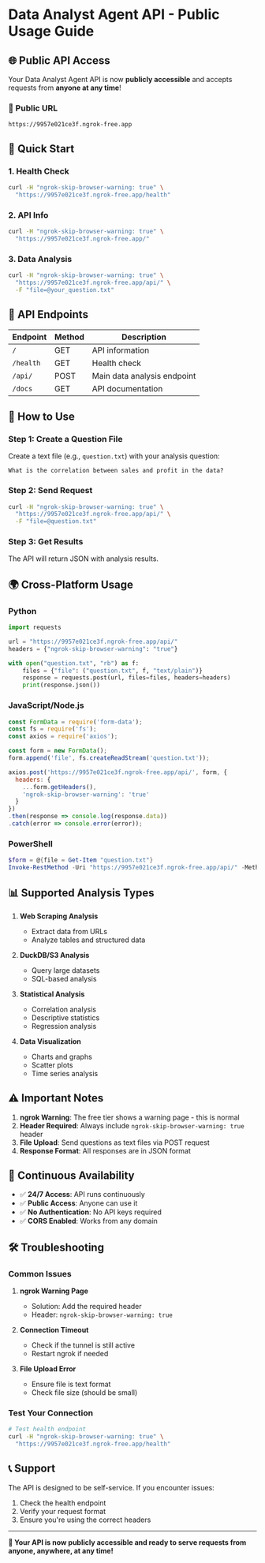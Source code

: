 # Data Analyst Agent API - Public Usage Guide

## 🌐 Public API Access

Your Data Analyst Agent API is now **publicly accessible** and accepts requests from **anyone at any time**!

### 📡 Public URL
```
https://9957e021ce3f.ngrok-free.app
```

## 🚀 Quick Start

### 1. Health Check
```bash
curl -H "ngrok-skip-browser-warning: true" \
  "https://9957e021ce3f.ngrok-free.app/health"
```

### 2. API Info
```bash
curl -H "ngrok-skip-browser-warning: true" \
  "https://9957e021ce3f.ngrok-free.app/"
```

### 3. Data Analysis
```bash
curl -H "ngrok-skip-browser-warning: true" \
  "https://9957e021ce3f.ngrok-free.app/api/" \
  -F "file=@your_question.txt"
```

## 📝 API Endpoints

| Endpoint | Method | Description |
|----------|--------|-------------|
| `/` | GET | API information |
| `/health` | GET | Health check |
| `/api/` | POST | Main data analysis endpoint |
| `/docs` | GET | API documentation |

## 🔧 How to Use

### Step 1: Create a Question File
Create a text file (e.g., `question.txt`) with your analysis question:

```
What is the correlation between sales and profit in the data?
```

### Step 2: Send Request
```bash
curl -H "ngrok-skip-browser-warning: true" \
  "https://9957e021ce3f.ngrok-free.app/api/" \
  -F "file=@question.txt"
```

### Step 3: Get Results
The API will return JSON with analysis results.

## 🌍 Cross-Platform Usage

### Python
```python
import requests

url = "https://9957e021ce3f.ngrok-free.app/api/"
headers = {"ngrok-skip-browser-warning": "true"}

with open("question.txt", "rb") as f:
    files = {"file": ("question.txt", f, "text/plain")}
    response = requests.post(url, files=files, headers=headers)
    print(response.json())
```

### JavaScript/Node.js
```javascript
const FormData = require('form-data');
const fs = require('fs');
const axios = require('axios');

const form = new FormData();
form.append('file', fs.createReadStream('question.txt'));

axios.post('https://9957e021ce3f.ngrok-free.app/api/', form, {
  headers: {
    ...form.getHeaders(),
    'ngrok-skip-browser-warning': 'true'
  }
})
.then(response => console.log(response.data))
.catch(error => console.error(error));
```

### PowerShell
```powershell
$form = @{file = Get-Item "question.txt"}
Invoke-RestMethod -Uri "https://9957e021ce3f.ngrok-free.app/api/" -Method POST -Form $form -Headers @{"ngrok-skip-browser-warning"="true"}
```

## 📊 Supported Analysis Types

1. **Web Scraping Analysis**
   - Extract data from URLs
   - Analyze tables and structured data

2. **DuckDB/S3 Analysis**
   - Query large datasets
   - SQL-based analysis

3. **Statistical Analysis**
   - Correlation analysis
   - Descriptive statistics
   - Regression analysis

4. **Data Visualization**
   - Charts and graphs
   - Scatter plots
   - Time series analysis

## ⚠️ Important Notes

1. **ngrok Warning**: The free tier shows a warning page - this is normal
2. **Header Required**: Always include `ngrok-skip-browser-warning: true` header
3. **File Upload**: Send questions as text files via POST request
4. **Response Format**: All responses are in JSON format

## 🔄 Continuous Availability

- ✅ **24/7 Access**: API runs continuously
- ✅ **Public Access**: Anyone can use it
- ✅ **No Authentication**: No API keys required
- ✅ **CORS Enabled**: Works from any domain

## 🛠️ Troubleshooting

### Common Issues

1. **ngrok Warning Page**
   - Solution: Add the required header
   - Header: `ngrok-skip-browser-warning: true`

2. **Connection Timeout**
   - Check if the tunnel is still active
   - Restart ngrok if needed

3. **File Upload Error**
   - Ensure file is text format
   - Check file size (should be small)

### Test Your Connection
```bash
# Test health endpoint
curl -H "ngrok-skip-browser-warning: true" \
  "https://9957e021ce3f.ngrok-free.app/health"
```

## 📞 Support

The API is designed to be self-service. If you encounter issues:

1. Check the health endpoint
2. Verify your request format
3. Ensure you're using the correct headers

---

**🎉 Your API is now publicly accessible and ready to serve requests from anyone, anywhere, at any time!** 